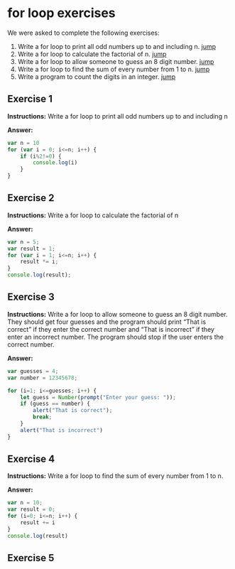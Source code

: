 # for loop exercises

We were asked to complete the following exercises:

 1.  Write a for loop to print all odd numbers up to and including n. [jump](./#exercise-1)
 2.  Write a for loop to calculate the factorial of n. [jump](./#exercise-2)
 3.  Write a for loop to allow someone to guess an 8 digit number. [jump](./#exercise-3)
 4.  Write a for loop to find the sum of every number from 1 to n. [jump](./#exercise-4)
 5.  Write a program to count the digits in an integer. [jump](./#exercise-5)
 

## Exercise 1
**Instructions:** 
Write a for loop to print all odd numbers up to and including n

**Answer:**
```js
var n = 10
for (var i = 0; i<=n; i++) {
	if (i%2!=0) {
		console.log(i)
	}
}
```

## Exercise 2
**Instructions:** 
Write a for loop to calculate the factorial of n

**Answer:**
```js
var n = 5;
var result = 1;
for (var i = 1; i<=n; i++) {
    result *= i;
}
console.log(result);
```

## Exercise 3
**Instructions:** 
Write a for loop to allow someone to guess an 8 digit number. They should get four guesses
and the program should print “That is correct” if they enter the correct number and “That is
incorrect” if they enter an incorrect number. The program should stop if the user enters the
correct number.

**Answer:**
```js
var guesses = 4;
var number = 12345678;

for (i=1; i<=guesses; i++) {
    let guess = Number(prompt("Enter your guess: "));
    if (guess == number) {
        alert("That is correct");
        break;
    }
    alert("That is incorrect")
}
```

## Exercise 4
**Instructions:**
Write a for loop to find the sum of every number from 1 to n.

**Answer:**
```js
var n = 10;
var result = 0;
for (i=0; i<=n; i++) {
    result += i
}
console.log(result)
```

## Exercise 5
